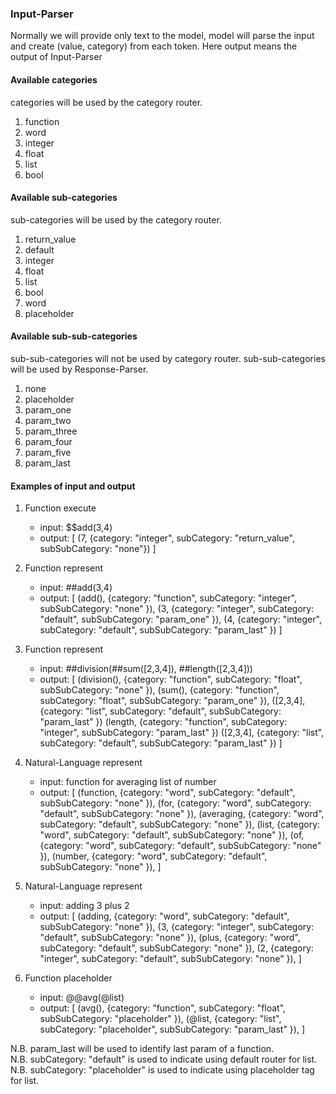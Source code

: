 ### Input-Parser
Normally we will provide only text to the model, 
model will parse the input and create (value, category) from each token.
Here output means the output of Input-Parser

#### Available categories
categories will be used by the category router.
1. function
2. word
3. integer
4. float
5. list
6. bool

#### Available sub-categories
sub-categories will be used by the category router.
1. return_value
2. default
3. integer
4. float
5. list
6. bool
7. word
8. placeholder

#### Available sub-sub-categories
sub-sub-categories will not be used by category router.
sub-sub-categories will be used by Response-Parser.
1. none
2. placeholder
3. param_one
4. param_two
5. param_three
6. param_four
7. param_five
8. param_last

#### Examples of input and output

1. Function execute
   - input: $$add(3,4)
   - output: [
   (7, {category: "integer", subCategory: "return_value", subSubCategory: "none"})
   ]

2. Function represent
   - input: ##add(3,4)
   - output: [
   (add(), {category: "function", subCategory: "integer", subSubCategory: "none" }), 
   (3, {category: "integer", subCategory: "default", subSubCategory: "param_one" }),
   (4, {category: "integer", subCategory: "default", subSubCategory: "param_last" })
   ]

3. Function represent
   - input: ##division(##sum([2,3,4]), ##length([2,3,4]))
   - output: [
   (division(), {category: "function", subCategory: "float", subSubCategory: "none" }), 
   (sum(), {category: "function", subCategory: "float", subSubCategory: "param_one" }),
   ([2,3,4], {category: "list", subCategory: "default", subSubCategory: "param_last" })
   (length, {category: "function", subCategory: "integer", subSubCategory: "param_last" })
   ([2,3,4], {category: "list", subCategory: "default", subSubCategory: "param_last" })
   ]

4. Natural-Language represent
   - input: function for averaging list of number
   - output: [
   (function, {category: "word", subCategory: "default", subSubCategory: "none" }), 
   (for, {category: "word", subCategory: "default", subSubCategory: "none" }),
   (averaging, {category: "word", subCategory: "default", subSubCategory: "none" }),
   (list, {category: "word", subCategory: "default", subSubCategory: "none" }),
   (of, {category: "word", subCategory: "default", subSubCategory: "none" }),
   (number, {category: "word", subCategory: "default", subSubCategory: "none" }),
   ]

5. Natural-Language represent
   - input: adding 3 plus 2
   - output: [
   (adding, {category: "word", subCategory: "default", subSubCategory: "none" }), 
   (3, {category: "integer", subCategory: "default", subSubCategory: "none" }),
   (plus, {category: "word", subCategory: "default", subSubCategory: "none" }),
   (2, {category: "integer", subCategory: "default", subSubCategory: "none" }),
   ]

6. Function placeholder
   - input: @@avg(@list)
   - output: [
   (avg(), {category: "function", subCategory: "float", subSubCategory: "placeholder" }), 
   (@list, {category: "list", subCategory: "placeholder", subSubCategory: "param_last" }),
   ]

N.B. param_last will be used to identify last param of a function.<br>
N.B. subCategory: "default" is used to indicate using default router for list.<br>
N.B. subCategory: "placeholder" is used to indicate using placeholder tag for list.<br>
